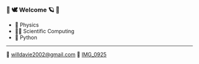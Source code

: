 ###  🌷 🕊 Welcome 🪐 🌱

- 🧪 Physics
- 👨‍💻 Scientific Computing
- 🐍 Python

_________________

📩 willdavie2002@gmail.com 🌻
[IMG_0925](https://user-images.githubusercontent.com/101512473/216838581-dc80c063-e227-4574-bd2b-e9dcf4e1f6b9.JPG)
